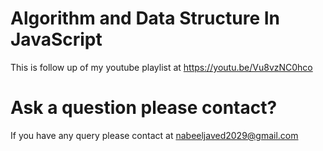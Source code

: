 # Algorithm and Data Structure In JavaScript
This is follow up of my youtube playlist at https://youtu.be/Vu8vzNC0hco

# Ask a question please contact?

If you have any query please contact at nabeeljaved2029@gmail.com

